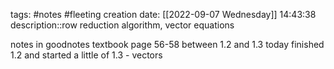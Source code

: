 tags: #notes #fleeting
creation date: [[2022-09-07 Wednesday]] 14:43:38
description::row reduction algorithm, vector equations

notes in goodnotes textbook page 56-58 between 1.2 and 1.3
today finished 1.2 and started a little of 1.3 - vectors
